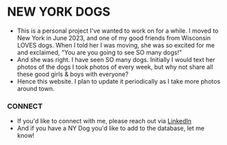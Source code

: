 # NEW YORK DOGS

- This is a personal project I've wanted to work on for a while. I moved to New York in June 2023, and one of my good friends from Wisconsin LOVES dogs. When I told her I was moving, she was so excited for me and exclaimed, "You are you going to see SO many dogs!"
- And she was right. I have seen SO many dogs. Initially I would text her photos of the dogs I took photos of every week, but why not share all these good girls & boys with everyone?
- Hence this website. I plan to update it periodically as I take more photos around town.

### CONNECT

- If you'd like to connect with me, please reach out via [LinkedIn](https://www.linkedin.com/in/rebekah-gomez/)
- And if you have a NY Dog you'd like to add to the database, let me know!
